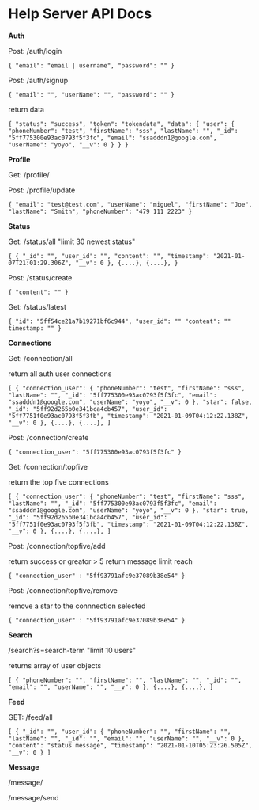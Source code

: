 # Help Server API Docs

**Auth**

Post: /auth/login

`{
    "email": "email | username",
    "password": ""
}`

Post: /auth/signup

`{
    "email": "",
    "userName": "",
    "password": ""
}`

return data 

`{
    "status": "success",
    "token": "tokendata",
    "data": {
        "user": {
            "phoneNumber": "test",
            "firstName": "sss",
            "lastName": "",
            "_id": "5ff775300e93ac0793f5f3fc",
            "email": "ssadddn1@google.com",
            "userName": "yoyo",
            "__v": 0
        }
    }
}`

**Profile**

Get: /profile/

Post: /profile/update

`{
    "email": "test@test.com",
    "userName": "miguel",
    "firstName": "Joe",
    "lastName": "Smith",
    "phoneNumber": "479 111 2223"
}`

**Status**

Get: /status/all  "limit 30 newest status"

`{
   {
        "_id": "",
        "user_id": "",
        "content": "",
        "timestamp": "2021-01-07T21:01:29.306Z",
        "__v": 0
    },
   {....},
   {....},
}`

Post: /status/create

`{
    "content": ""
}`

Get: /status/latest

`{
	"id": "5ff54ce21a7b19271bf6c944",
    "user_id": ""
    "content": ""
    timestamp: ""
}`

**Connections**

Get: /connection/all

return all auth user connections

`[
    {
        "connection_user": {
            "phoneNumber": "test",
            "firstName": "sss",
            "lastName": "",
            "_id": "5ff775300e93ac0793f5f3fc",
            "email": "ssadddn1@google.com",
            "userName": "yoyo",
            "__v": 0
        },
        "star": false,
        "_id": "5ff92d265b0e341bca4cb457",
        "user_id": "5ff7751f0e93ac0793f5f3fb",
        "timestamp": "2021-01-09T04:12:22.138Z",
        "__v": 0
    },
    {....},
    {....},
]`

Post: /connection/create

`{
    "connection_user": "5ff775300e93ac0793f5f3fc"
}`

Get: /connection/topfive

return the top five connections

`[
    {
        "connection_user": {
            "phoneNumber": "test",
            "firstName": "sss",
            "lastName": "",
            "_id": "5ff775300e93ac0793f5f3fc",
            "email": "ssadddn1@google.com",
            "userName": "yoyo",
            "__v": 0
        },
        "star": true,
        "_id": "5ff92d265b0e341bca4cb457",
        "user_id": "5ff7751f0e93ac0793f5f3fb",
        "timestamp": "2021-01-09T04:12:22.138Z",
        "__v": 0
    },
    {....},
    {....},
]`

Post: /connection/topfive/add

return success or  greator > 5 return message limit reach

`{
    "connection_user" : "5ff93791afc9e37089b38e54"
}`

Post: /connection/topfive/remove

remove a star to the connnection selected

`{
    "connection_user" : "5ff93791afc9e37089b38e54"
}`

**Search**

/search?s=search-term "limit 10 users"

returns array of user objects

`[
    {
        "phoneNumber": "",
        "firstName": "",
        "lastName": "",
        "_id": "",
        "email": "",
        "userName": "",
        "__v": 0
    },
    {....},
    {....},
]`

**Feed**

GET: /feed/all

`[
    {
        "_id": "",
        "user_id": {
            "phoneNumber": "",
            "firstName": "",
            "lastName": "",
            "_id": "",
            "email": "",
            "userName": "",
            "__v": 0
        },
        "content": "status message",
        "timestamp": "2021-01-10T05:23:26.505Z",
        "__v": 0
    }
]`

**Message**

/message/

/message/send
